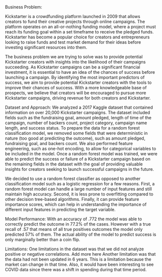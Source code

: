 Business Problem:

Kickstarter is a crowdfunding platform launched in 2009 that allows creators to fund their creative projects through online campaigns. The platform operates on an all-or-nothing funding model, where a project must reach its funding goal within a set timeframe to receive the pledged funds. Kickstarter has become a popular choice for creators and entrepreneurs looking to raise funds and test market demand for their ideas before investing significant resources into them.

The business problem we are trying to solve was to provide potential Kickstarter creators with insights into the likelihood of their campaigns succeeding. As Kickstarter campaigns can be a significant financial investment, it is essential to have an idea of the chances of success before launching a campaign. By identifying the most important predictors of success, we aim to provide potential Kickstarter creators with the tools to improve their chances of success. With a more knowledgeable base of prospects, we believe that creators will be encouraged to pursue more Kickstarter campaigns, driving revenue for both creators and Kickstarter. 

Dataset and Approach:
We analyzed a 2017 Kaggle dataset that contained information on over 20,000 Kickstarter campaigns. The dataset included fields such as the fundraising goal, amount pledged, length of time of the campaign, number of backers count, project category,  campaign name length, and success status.  To prepare the data for a random forest classification model, we removed some fields that were deterministic in nature (too good at predicting the outcome), such as amount pledged, fundraising goal, and backers count. We also performed feature engineering, such as one-hot encoding, to allow for categorical variables to be included in the model.  Once a random forest model was trained, we were able to predict the success or failure of a Kickstarter campaign based on the remaining fields in the dataset with the goal of providing valuable insights for creators seeking to launch successful campaigns in the future.

We decided to use a random forest classifier as opposed to another classification model such as a logistic regression for a few reasons. First, a random forest model can handle a large number of input features and still maintain high accuracy. Second, it is less prone to overfitting compared to other decision tree-based algorithms. Finally, it can provide feature importance scores, which can help in understanding the importance of different input features in predicting the target variable.

Model Performance:
With an accuracy of .772 the model was able to correctly predict the outcome in 77.2% of the cases. However with a true recall of .57 that means of all true positives outcomes the model only predicted 57% of them. The actual ability of the model to predict success is only marginally better than a coin flip.

Limitations:
One limitations in the dataset was that we did not analyze positive or negative correlations. Add more here
Another limitation was that the data had not been updated in 6 years.  This is a limitation because the market can change in that time.  Also, it would have been interesting to see COVID data since there was a shift in spending during that time period. 
